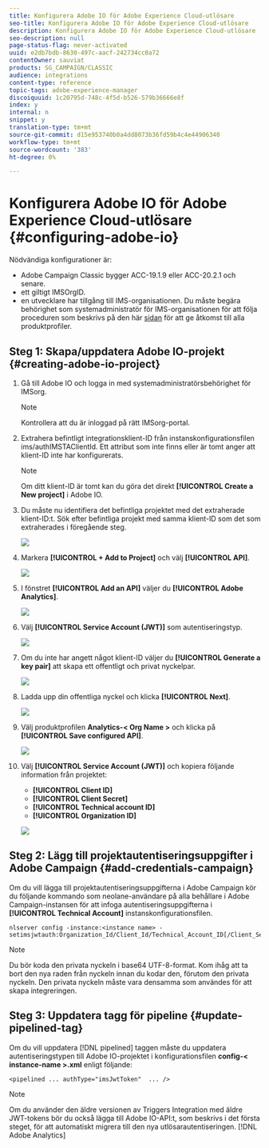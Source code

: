 ```yaml
---
title: Konfigurera Adobe IO för Adobe Experience Cloud-utlösare
seo-title: Konfigurera Adobe IO för Adobe Experience Cloud-utlösare
description: Konfigurera Adobe IO för Adobe Experience Cloud-utlösare
seo-description: null
page-status-flag: never-activated
uuid: e2db7bdb-8630-497c-aacf-242734cc0a72
contentOwner: sauviat
products: SG_CAMPAIGN/CLASSIC
audience: integrations
content-type: reference
topic-tags: adobe-experience-manager
discoiquuid: 1c20795d-748c-4f5d-b526-579b36666e8f
index: y
internal: n
snippet: y
translation-type: tm+mt
source-git-commit: d15e953740b0a4dd8073b36fd59b4c4e44906340
workflow-type: tm+mt
source-wordcount: '383'
ht-degree: 0%

---
```



# Konfigurera Adobe IO för Adobe Experience Cloud-utlösare {#configuring-adobe-io}

Nödvändiga konfigurationer är:

* Adobe Campaign Classic bygger ACC-19.1.9 eller ACC-20.2.1 och senare.
* ett giltigt IMSOrgID.
* en utvecklare har tillgång till IMS-organisationen. Du måste begära behörighet som systemadministratör för IMS-organisationen för att följa proceduren som beskrivs på den här [sidan](https://helpx.adobe.com/ca/enterprise/admin-guide.html/ca/enterprise/using/manage-developers.ug.html) för att ge åtkomst till alla produktprofiler.

## Steg 1: Skapa/uppdatera Adobe IO-projekt {#creating-adobe-io-project}

1. Gå till Adobe IO och logga in med systemadministratörsbehörighet för IMSorg.

   >[!NOTE]
   >
   > Kontrollera att du är inloggad på rätt IMSorg-portal.

1. Extrahera befintligt integrationsklient-ID från instanskonfigurationsfilen ims/authIMSTAClientId. Ett attribut som inte finns eller är tomt anger att klient-ID inte har konfigurerats.

   >[!NOTE]
   >
   >Om ditt klient-ID är tomt kan du göra det direkt **[!UICONTROL Create a New project]** i Adobe IO.

1. Du måste nu identifiera det befintliga projektet med det extraherade klient-ID:t. Sök efter befintliga projekt med samma klient-ID som det som extraherades i föregående steg.

   ![](assets/adobe_io_8.png)

1. Markera **[!UICONTROL + Add to Project]** och välj **[!UICONTROL API]**.

   ![](assets/adobe_io_1.png)

1. I fönstret **[!UICONTROL Add an API]** väljer du **[!UICONTROL Adobe Analytics]**.

   ![](assets/adobe_io_2.png)

1. Välj **[!UICONTROL Service Account (JWT)]** som autentiseringstyp.

   ![](assets/adobe_io_3.png)

1. Om du inte har angett något klient-ID väljer du **[!UICONTROL Generate a key pair]** att skapa ett offentligt och privat nyckelpar.

   ![](assets/adobe_io_4.png)

1. Ladda upp din offentliga nyckel och klicka **[!UICONTROL Next]**.

   ![](assets/adobe_io_5.png)

1. Välj produktprofilen **Analytics-&lt; Org Name >** och klicka på **[!UICONTROL Save configured API]**.

   ![](assets/adobe_io_6.png)

1. Välj **[!UICONTROL Service Account (JWT)]** och kopiera följande information från projektet:
   * **[!UICONTROL Client ID]**
   * **[!UICONTROL Client Secret]**
   * **[!UICONTROL Technical account ID]**
   * **[!UICONTROL Organization ID]**

   ![](assets/adobe_io_7.png)

## Steg 2: Lägg till projektautentiseringsuppgifter i Adobe Campaign {#add-credentials-campaign}

Om du vill lägga till projektautentiseringsuppgifterna i Adobe Campaign kör du följande kommando som neolane-användare på alla behållare i Adobe Campaign-instansen för att infoga autentiseringsuppgifterna i **[!UICONTROL Technical Account]** instanskonfigurationsfilen.

```
nlserver config -instance:<instance name> -setimsjwtauth:Organization_Id/Client_Id/Technical_Account_ID[/Client_Secret[/Base64_encoded_Private_Key]]
```

>[!NOTE]
>
>Du bör koda den privata nyckeln i base64 UTF-8-format. Kom ihåg att ta bort den nya raden från nyckeln innan du kodar den, förutom den privata nyckeln. Den privata nyckeln måste vara densamma som användes för att skapa integreringen.

## Steg 3: Uppdatera tagg för pipeline {#update-pipelined-tag}

Om du vill uppdatera [!DNL pipelined] taggen måste du uppdatera autentiseringstypen till Adobe IO-projektet i konfigurationsfilen **config-&lt; instance-name >.xml** enligt följande:

```
<pipelined ... authType="imsJwtToken"  ... />
```

>[!NOTE]
>
>Om du använder den äldre versionen av Triggers Integration med äldre JWT-tokens bör du också lägga till Adobe IO-API:t, som beskrivs i det första steget, för att automatiskt migrera till den nya utlösarautentiseringen. [!DNL Adobe Analytics]
